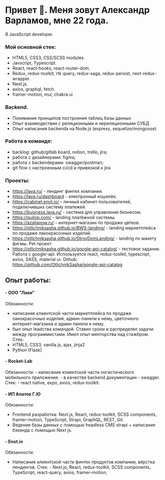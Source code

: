 # Привет 👋. Меня зовут Александр Варламов, мне 22 года. 
Я JavaScript developer. 

### Мой основной стек: 
- HTML5, CSS3, CSS/SCSS modules.
- Javscript, Typescript.
- React, react-hooks, react-router-dom. 
- Redux, redux-toolkit, rtk query, redux-saga, redux-persist, next-redux-wrapper.
- Next.js.
- axios, graphql, fetch.
- framer-motion, mui, chakra ui

### Backend.
- Понимание принципов построения таблиц базы данных
- Опыт взаимодествия с реляционными и нереляционными СУБД
- Опыт написания backendа на Node.js (express, sequelize/mongoose)
  
### Работа в команде:
- backlog: github/gitlab board, notion, trello, jira;
- работа с дизайнерами: figma;
- работа с backendерами: swagger/postman;
- git flow с настроенным ci/cd и привязкой к jira

### Проекты: 
- https://lava.ru/ - лендинг финтех компании.
- https://lava.ru/dashboard - электронный кошелёк.
- https://cabinet.enot.io/ - личный кабинет пользователей, подключивших систему платежей.
- https://business.lava.ru/ - система для управления бизнесом.
- https://quilop.com/ - landing платёжной системы.
- https://azalianow.ru/ - интернет-магазин по продаже цвтеов. 
- https://otlichniksasha.github.io/BWS-landing/ - landing маркетплейса по продаже лакокрасочных изделий. 
- https://otlichniksasha.github.io/StroyDomLanding/ - landing по макету фигмы. Pet проект. 
- https://otlichniksasha.github.io/google-api-catalog/ - тестовое задание. Работа с google-api. Используется react, redux-toolkit, typescript, axios, SASS, material ui. Github: https://github.com/OtlichnikSasha/google-api-catalog

## Опыт работы: 
#### - ООО "Лаки"
 Обязанности: 
  - написание клиентской части маркетплейса по продаже лакокрасочных изделий, админ-панели к нему, цветочного интернет-магазина и админ панели к нему. 
  - был опыт leadства командой. Ставил сроки и распределял задачи между программистами. Имел опыт менторства над стажёром.
 Стек:
  - HTML5, CSS3, vanilla js, ajax, jinja2
  - Python (Flask)

#### - Rocket-Lab
  Обязанности:
    - написание клиентской части логистического мобильного приложения.
    - в качестве backend документации - swagger.
  Стек:
    - react native, expo, axios, redux-toolkit.

#### - ИП Апатов Г.Ю
  Обязанности:
   - Frontend разработка:  Next.js, React, redux-toolkit, SCSS components, framer-motion, TypeScript, Strapi, GraphQL, REST, Git.
   - Ведение базы данных с помощью headless CMS strapi + написание бэкенда с помощью Next js.
  

#### - Enot.io
  Обязанности:
   - Написание клиентской части финтех продуктов компании, вёрстка лендингов.
  Стек:
    -  Next.js, React, redux-toolkit, SCSS components, TypeScript, react-query, axios, framer-motion;
 

